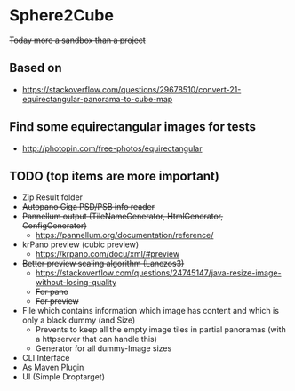 # Sphere2Cube

~~Today more a sandbox than a project~~

## Based on
* https://stackoverflow.com/questions/29678510/convert-21-equirectangular-panorama-to-cube-map 

## Find some equirectangular images for tests

* http://photopin.com/free-photos/equirectangular

## TODO (top items are more important)
* Zip Result folder
* ~~Autopano Giga PSD/PSB info reader~~
* ~~Pannellum output (TileNameGenerator, HtmlGenerator, ConfigGenerator)~~
  * https://pannellum.org/documentation/reference/ 
* krPano preview (cubic preview)
  * https://krpano.com/docu/xml/#preview
* ~~Better preview scaling algorithm (Lanczos3)~~ 
  * https://stackoverflow.com/questions/24745147/java-resize-image-without-losing-quality
  * ~~For pano~~
  * ~~For preview~~ 
* File which contains information which image has content and which is only a black dummy (and Size)
  * Prevents to keep all the empty image tiles in partial panoramas (with a httpserver that can handle this)
  * Generator for all dummy-Image sizes  
* CLI Interface
* As Maven Plugin
* UI (Simple Droptarget)